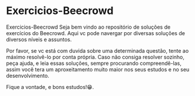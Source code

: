 # Exercicios-Beecrowd
Exercicios-Beecrowd Seja bem vindo ao repositório de soluções de exercícios do Beecrowd. Aqui vc pode navergar por diversas soluções de diversos níveis e assuntos.

Por favor, se vc está com duvida sobre uma determinada questão, tente ao máximo resolvê-lo por conta própria. Caso não consiga resolver sozinho, peça ajuda, e leia essas soluções, sempre procurando compreendê-las, assim você tera um aproxeitamento muito maior nos seus estudos e no seu desenvolvimento.

Fique a vontade, e bons estudos!😁.
